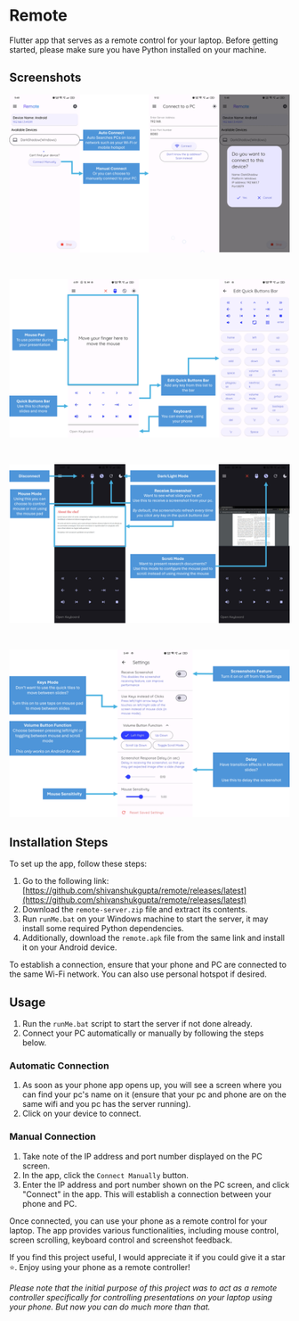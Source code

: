 # Remote

Flutter app that serves as a remote control for your laptop. Before getting started, please make sure you have Python installed on your machine.

## Screenshots

<p align="center">
<img src="https://raw.githubusercontent.com/ShivanshuKGupta/remote/master/screenshots/ss_1.png">
</p>
<br>
<p align="center">
<img src="https://raw.githubusercontent.com/ShivanshuKGupta/remote/master/screenshots/ss_2.png">
</p><br>
<p align="center">
<img src="https://raw.githubusercontent.com/ShivanshuKGupta/remote/master/screenshots/ss_3.png">
</p><br>
<p align="center">
<img src="https://raw.githubusercontent.com/ShivanshuKGupta/remote/master/screenshots/ss_4.png">
</p>

## Installation Steps

To set up the app, follow these steps:

1. Go to the following link: [https://github.com/shivanshukgupta/remote/releases/latest](https://github.com/shivanshukgupta/remote/releases/latest)
2. Download the `remote-server.zip` file and extract its contents.
3. Run `runMe.bat` on your Windows machine to start the server, it may install some required Python dependencies.
4. Additionally, download the `remote.apk` file from the same link and install it on your Android device.

To establish a connection, ensure that your phone and PC are connected to the same Wi-Fi network. You can also use personal hotspot if desired.

## Usage

1. Run the `runMe.bat` script to start the server if not done already.
2. Connect your PC automatically or manually by following the steps below.

### Automatic Connection

1. As soon as your phone app opens up, you will see a screen where you can find your pc's name on it (ensure that your pc and phone are on the same wifi and you pc has the server running).
2. Click on your device to connect.

### Manual Connection

1. Take note of the IP address and port number displayed on the PC screen.
2. In the app, click the ```Connect Manually``` button.
3. Enter the IP address and port number shown on the PC screen, and click "Connect" in the app. This will establish a connection between your phone and PC.

Once connected, you can use your phone as a remote control for your laptop. The app provides various functionalities, including mouse control, screen scrolling, keyboard control and screenshot feedback.

If you find this project useful, I would appreciate it if you could give it a star ⭐️. Enjoy using your phone as a remote controller!

_Please note that the initial purpose of this project was to act as a remote controller specifically for controlling presentations on your laptop using your phone. But now you can do much more than that._
